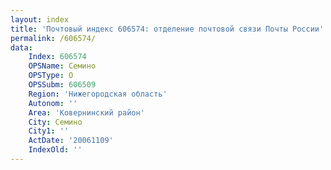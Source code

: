 ```yaml
---
layout: index
title: 'Почтовый индекс 606574: отделение почтовой связи Почты России'
permalink: /606574/
data:
    Index: 606574
    OPSName: Семино
    OPSType: О
    OPSSubm: 606509
    Region: 'Нижегородская область'
    Autonom: ''
    Area: 'Ковернинский район'
    City: Семино
    City1: ''
    ActDate: '20061109'
    IndexOld: ''
---
```

